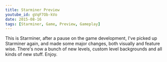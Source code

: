 ```yaml
---
title: Starminer Preview
youtube_id: gVqF7Ob-kVo
date: 2015-08-16
tags: [Starminer, Game, Preview, Gameplay]
---
```

This is Starminer, after a pause on the game development, I've picked up Starminer again, and made some major changes, both visually and feature wise. There's now a bunch of new levels, custom level backgrounds and all kinds of new stuff. Enjoy.